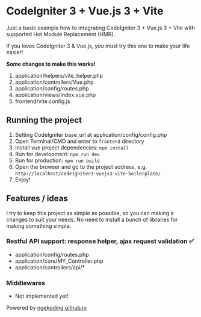 # CodeIgniter 3 + Vue.js 3 + Vite

Just a basic example how to integrating CodeIgniter 3 + Vue.js 3 + Vite with supported Hot Module Replacement (HMR).

If you loves CodeIgniter 3 & Vue.js, you must try this one to make your life easier!

**Some changes to make this works!**
1. application/helpers/vite_helper.php
2. application/controllers/Vue.php
3. application/config/routes.php
4. application/views/index.vue.php
5. frontend/vite.config.js

## Running the project
1. Setting CodeIgniter base_url at application/config/config.php
2. Open Terminal/CMD and enter to ```frontend``` directory
3. Install vue project dependencies: ```npm install```
4. Run for development: ```npm run dev```
5. Run for production: ```npm run build```
6. Open the browser and go to the project address, e.g. ```http://localhost/codeigniter3-vuejs3-vite-boilerplate/```
7. Enjoy!

## Features / ideas

I try to keep this project as simple as possible, so you can making a changes to suit your needs. No need to install a bunch of libraries for making something simple.

### Restful API support: response helper, ajax request validation ✅
- application/config/routes.php
- application/core/MY_Controller.php
- application/controllers/api/*

### Middlewares
- Not implemented yet!

Powered by [ngekoding.github.io](https://ngekoding.github.io)
